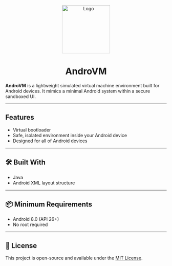 <!-- SPDX-License-Identifier: GPL-3.0-or-later OR CC-BY-SA-4.0 -->

<p align="center">
  <img src="assets/logo.jpeg" alt="Logo" height="150dp">
  <h1 align="center">AndroVM</h1>
  <b>AndroVM</b> is a lightweight simulated virtual machine environment built for Android devices.  
It mimics a minimal Android system within a secure sandboxed UI.

---

##  Features

- Virtual bootloader
- Safe, isolated environment inside your Android device
- Designed for all of Android devices

---

## 🛠 Built With

- Java
- Android XML layout structure

---

## 📦 Minimum Requirements

- Android 8.0 (API 26+)
- No root required

---

## 📃 License

This project is open-source and available under the [MIT License](LICENSE).
